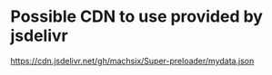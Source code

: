 # Possible CDN to use provided by jsdelivr
https://cdn.jsdelivr.net/gh/machsix/Super-preloader/mydata.json
